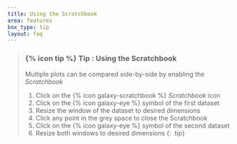```yaml
---
title: Using the Scratchbook
area: features
box_type: tip
layout: faq
---
```


> ### {% icon tip %} Tip : Using the Scratchbook
>
> Multiple plots can be compared side-by-side by enabling the *Scratchbook*
> 1. Click on the {% icon galaxy-scratchbook %} *Scratchbook* icon
> 1. Click on the {% icon galaxy-eye %} symbol of the first dataset
> 1. Resize the window of the dataset to desired dimensions
> 1. Click any point in the grey space to close the Scratchbook
> 1. Click on the {% icon galaxy-eye %} symbol of the second dataset
> 1. Resize both windows to desired dimensions
{: .tip}
